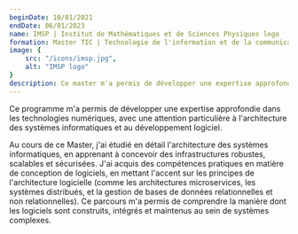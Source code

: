 ```yaml
---
beginDate: 10/01/2021 
endDate: 06/01/2023 
name: IMSP | Institut de Mathématiques et de Sciences Physiques logo
formation: Master TIC | Technologie de l'information et de la communication
image: {
    src: "/icons/imsp.jpg",
    alt: "IMSP logo"
}
description: Ce master m'a permis de développer une expertise approfondie en technologies numériques, en me concentrant sur l'architecture des systèmes informatiques et le développement logiciel, avec des compétences pratiques en conception de logiciels et gestion de bases de données relationnelles et non relationnelles.
---
```


Ce programme m'a permis de développer une expertise approfondie dans les technologies numériques, avec une attention particulière à l'architecture des systèmes informatiques et au développement logiciel.

Au cours de ce Master, j'ai étudié en détail l'architecture des systèmes informatiques, en apprenant à concevoir des infrastructures robustes, scalables et sécurisées. J'ai acquis des compétences pratiques en matière de conception de logiciels, en mettant l'accent sur les principes de l'architecture logicielle (comme les architectures microservices, les systèmes distribués, et la gestion de bases de données relationnelles et non relationnelles). Ce parcours m'a permis de comprendre la manière dont les logiciels sont construits, intégrés et maintenus au sein de systèmes complexes.
